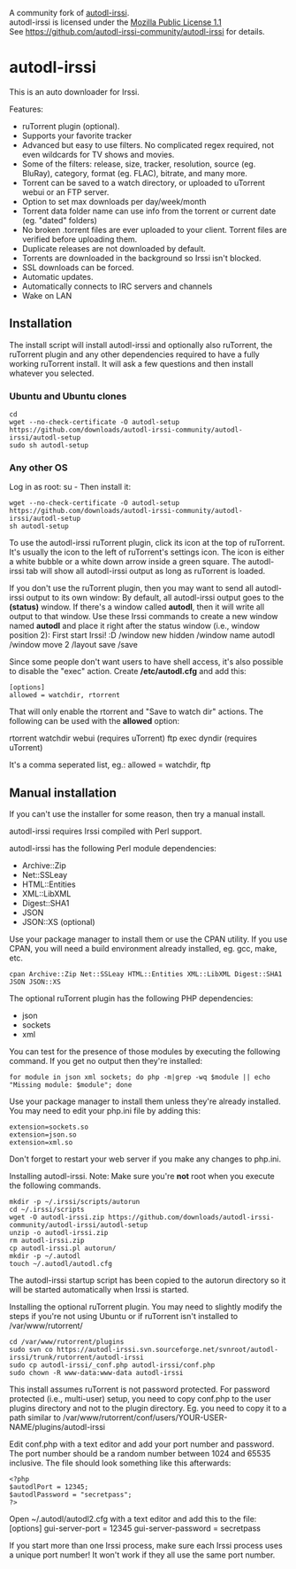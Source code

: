 A community fork of [autodl-irssi](http://sourceforge.net/projects/autodl-irssi/).  
autodl-irssi is licensed under the [Mozilla Public License 1.1](https://www.mozilla.org/MPL/1.1/)  
See https://github.com/autodl-irssi-community/autodl-irssi for details.

# autodl-irssi


This is an auto downloader for Irssi.

Features:
* ruTorrent plugin (optional).
* Supports your favorite tracker
* Advanced but easy to use filters. No complicated regex required, not even wildcards for TV shows and movies.
* Some of the filters: release, size, tracker, resolution, source (eg. BluRay), category, format (eg. FLAC), bitrate, and many more.
* Torrent can be saved to a watch directory, or uploaded to uTorrent webui or an FTP server.
* Option to set max downloads per day/week/month
* Torrent data folder name can use info from the torrent or current date (eg. "dated" folders)
* No broken .torrent files are ever uploaded to your client. Torrent files are verified before uploading them.
* Duplicate releases are not downloaded by default.
* Torrents are downloaded in the background so Irssi isn't blocked.
* SSL downloads can be forced.
* Automatic updates.
* Automatically connects to IRC servers and channels
* Wake on LAN

## Installation

The install script will install autodl-irssi and optionally also ruTorrent, the ruTorrent plugin and any other dependencies required to have a fully working ruTorrent install. It will ask a few questions and then install whatever you selected.

### Ubuntu and Ubuntu clones

	cd
	wget --no-check-certificate -O autodl-setup https://github.com/downloads/autodl-irssi-community/autodl-irssi/autodl-setup
	sudo sh autodl-setup

### Any other OS
Log in as root:
	su -
Then install it:

	wget --no-check-certificate -O autodl-setup https://github.com/downloads/autodl-irssi-community/autodl-irssi/autodl-setup
	sh autodl-setup


To use the autodl-irssi ruTorrent plugin, click its icon at the top of ruTorrent. It's usually the icon to the left of ruTorrent's settings icon. The icon is either a white bubble or a white down arrow inside a green square. The autodl-irssi tab will show all autodl-irssi output as long as ruTorrent is loaded.



If you don't use the ruTorrent plugin, then you may want to send all autodl-irssi output to its own window:
By default, all autodl-irssi output goes to the **(status)** window. If there's a window called **autodl**, then it will write all output to that window. Use these Irssi commands to create a new window named **autodl** and place it right after the status window (i.e., window position 2):
	First start Irssi! :D
	/window new hidden
	/window name autodl
	/window move 2
	/layout save
	/save


Since some people don't want users to have shell access, it's also possible to disable the "exec" action. Create **/etc/autodl.cfg** and add this:

	[options]
	allowed = watchdir, rtorrent

That will only enable the rtorrent and "Save to watch dir" actions. The following can be used with the **allowed** option:

rtorrent
watchdir
webui (requires uTorrent)
ftp
exec
dyndir (requires uTorrent)

It's a comma seperated list, eg.: allowed = watchdir, ftp



## Manual installation

If you can't use the installer for some reason, then try a manual install.

autodl-irssi requires Irssi compiled with Perl support.

autodl-irssi has the following Perl module dependencies:
* Archive::Zip
* Net::SSLeay
* HTML::Entities
* XML::LibXML
* Digest::SHA1
* JSON
* JSON::XS (optional)

Use your package manager to install them or use the CPAN utility. If you use CPAN, you will need a build environment already installed, eg. gcc, make, etc.

	cpan Archive::Zip Net::SSLeay HTML::Entities XML::LibXML Digest::SHA1 JSON JSON::XS

The optional ruTorrent plugin has the following PHP dependencies:
* json
* sockets
* xml

You can test for the presence of those modules by executing the following command. If you get no output then they're installed:

	for module in json xml sockets; do php -m|grep -wq $module || echo "Missing module: $module"; done

Use your package manager to install them unless they're already installed. You may need to edit your php.ini file by adding this:

	extension=sockets.so
	extension=json.so
	extension=xml.so


Don't forget to restart your web server if you make any changes to php.ini.


Installing autodl-irssi. Note: Make sure you're **not** root when you execute the following commands.

	mkdir -p ~/.irssi/scripts/autorun
	cd ~/.irssi/scripts
	wget -O autodl-irssi.zip https://github.com/downloads/autodl-irssi-community/autodl-irssi/autodl-setup
	unzip -o autodl-irssi.zip
	rm autodl-irssi.zip
	cp autodl-irssi.pl autorun/
	mkdir -p ~/.autodl
	touch ~/.autodl/autodl.cfg


The autodl-irssi startup script has been copied to the autorun directory so it will be started automatically when Irssi is started.


Installing the optional ruTorrent plugin. You may need to slightly modify the steps if you're not using Ubuntu or if ruTorrent isn't installed to /var/www/rutorrent/

	cd /var/www/rutorrent/plugins
	sudo svn co https://autodl-irssi.svn.sourceforge.net/svnroot/autodl-irssi/trunk/rutorrent/autodl-irssi
	sudo cp autodl-irssi/_conf.php autodl-irssi/conf.php
	sudo chown -R www-data:www-data autodl-irssi


This install assumes ruTorrent is not password protected. For password protected (i.e., multi-user) setup, you need to copy conf.php to the user plugins directory and not to the plugin directory. Eg. you need to copy it to a path similar to /var/www/rutorrent/conf/users/YOUR-USER-NAME/plugins/autodl-irssi

Edit conf.php with a text editor and add your port number and password. The port number should be a random number between 1024 and 65535 inclusive. The file should look something like this afterwards:

	<?php
	$autodlPort = 12345;
	$autodlPassword = "secretpass";
	?>


Open ~/.autodl/autodl2.cfg with a text editor and add this to the file:
	[options]
	gui-server-port = 12345
	gui-server-password = secretpass


If you start more than one Irssi process, make sure each Irssi process uses a unique port number! It won't work if they all use the same port number.
